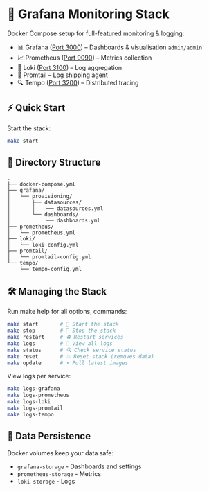 # 🚀 Grafana Monitoring Stack

Docker Compose setup for full-featured monitoring & logging:

- 📊 Grafana ([Port 3000](http://localhost:3000)) – Dashboards & visualisation `admin/admin`
- 📈 Prometheus ([Port 9090](http://localhost:9090)) – Metrics collection
- 📜 Loki ([Port 3100](http://localhost:3100)) – Log aggregation
- 🚚 Promtail – Log shipping agent
- 🔍 Tempo ([Port 3200](http://localhost:3200)) – Distributed tracing

## ⚡ Quick Start

Start the stack:

```bash
make start
```

## 📁 Directory Structure

```
.
├── docker-compose.yml
├── grafana/
│   └── provisioning/
│       ├── datasources/
│       │   └── datasources.yml
│       └── dashboards/
│           └── dashboards.yml
├── prometheus/
│   └── prometheus.yml
├── loki/
│   └── loki-config.yml
├── promtail/
│   └── promtail-config.yml
└── tempo/
    └── tempo-config.yml
```

## 🛠️ Managing the Stack

Run make help for all options, commands:

```bash
make start       # 🚀 Start the stack
make stop        # 🛑 Stop the stack
make restart     # ♻️ Restart services
make logs        # 📄 View all logs
make status      # 🔍 Check service status
make reset       # 💥 Reset stack (removes data)
make update      # ⬆️ Pull latest images
```

View logs per service:

```bash
make logs-grafana
make logs-prometheus
make logs-loki
make logs-promtail
make logs-tempo
```

## 💾 Data Persistence

Docker volumes keep your data safe:

- `grafana-storage` - Dashboards and settings
- `prometheus-storage` - Metrics
- `loki-storage` - Logs
